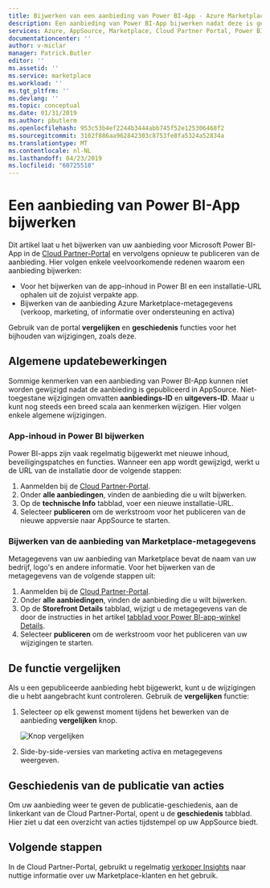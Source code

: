 ```yaml
---
title: Bijwerken van een aanbieding van Power BI-App - Azure Marketplace | Microsoft Docs
description: Een aanbieding van Power BI-App bijwerken nadat deze is gepubliceerd op de Microsoft AppSource-Marketplace.
services: Azure, AppSource, Marketplace, Cloud Partner Portal, Power BI
documentationcenter: ''
author: v-miclar
manager: Patrick.Butler
editor: ''
ms.assetid: ''
ms.service: marketplace
ms.workload: ''
ms.tgt_pltfrm: ''
ms.devlang: ''
ms.topic: conceptual
ms.date: 01/31/2019
ms.author: pbutlerm
ms.openlocfilehash: 953c53b4ef2244b3444abb745f52e125306468f2
ms.sourcegitcommit: 3102f886aa962842303c8753fe8fa5324a52834a
ms.translationtype: MT
ms.contentlocale: nl-NL
ms.lasthandoff: 04/23/2019
ms.locfileid: "60725518"
---
```

# <a name="update-a-power-bi-app-offer"></a>Een aanbieding van Power BI-App bijwerken

Dit artikel laat u het bijwerken van uw aanbieding voor Microsoft Power BI-App in de [Cloud Partner-Portal](https://cloudpartner.azure.com/) en vervolgens opnieuw te publiceren van de aanbieding. Hier volgen enkele veelvoorkomende redenen waarom een aanbieding bijwerken:

- Voor het bijwerken van de app-inhoud in Power BI en een installatie-URL ophalen uit de zojuist verpakte app.
- Bijwerken van de aanbieding Azure Marketplace-metagegevens (verkoop, marketing, of informatie over ondersteuning en activa)
 
Gebruik van de portal **vergelijken** en **geschiedenis** functies voor het bijhouden van wijzigingen, zoals deze.

## <a name="common-update-operations"></a>Algemene updatebewerkingen

Sommige kenmerken van een aanbieding van Power BI-App kunnen niet worden gewijzigd nadat de aanbieding is gepubliceerd in AppSource. Niet-toegestane wijzigingen omvatten **aanbiedings-ID** en **uitgevers-ID**. Maar u kunt nog steeds een breed scala aan kenmerken wijzigen. Hier volgen enkele algemene wijzigingen.

### <a name="update-app-content-in-power-bi"></a>App-inhoud in Power BI bijwerken

Power BI-apps zijn vaak regelmatig bijgewerkt met nieuwe inhoud, beveiligingspatches en functies. Wanneer een app wordt gewijzigd, werkt u de URL van de installatie door de volgende stappen:

1.  Aanmelden bij de [Cloud Partner-Portal](https://cloudpartner.azure.com/).
2.  Onder **alle aanbiedingen**, vinden de aanbieding die u wilt bijwerken.
3.  Op de **technische Info** tabblad, voer een nieuwe installatie-URL.
4.  Selecteer **publiceren** om de werkstroom voor het publiceren van de nieuwe appversie naar AppSource te starten.


### <a name="update-the-offers-marketplace-metadata"></a>Bijwerken van de aanbieding van Marketplace-metagegevens

Metagegevens van uw aanbieding van Marketplace bevat de naam van uw bedrijf, logo's en andere informatie. Voor het bijwerken van de metagegevens van de volgende stappen uit:

1.  Aanmelden bij de [Cloud Partner-Portal](https://cloudpartner.azure.com/).
2.  Onder **alle aanbiedingen**, vinden de aanbieding die u wilt bijwerken.
3.  Op de **Storefront Details** tabblad, wijzigt u de metagegevens van de door de instructies in het artikel [tabblad voor Power BI-app-winkel Details](./cpp-storefront-details-tab.md).
4.  Selecteer **publiceren** om de werkstroom voor het publiceren van uw wijzigingen te starten.


## <a name="the-compare-feature"></a>De functie vergelijken

Als u een gepubliceerde aanbieding hebt bijgewerkt, kunt u de wijzigingen die u hebt aangebracht kunt controleren. Gebruik de **vergelijken** functie:

1.  Selecteer op elk gewenst moment tijdens het bewerken van de aanbieding **vergelijken** knop.

    ![Knop vergelijken](./media/compare-feature-button.png)

2.  Side-by-side-versies van marketing activa en metagegevens weergeven.


## <a name="history-of-publishing-actions"></a>Geschiedenis van de publicatie van acties

Om uw aanbieding weer te geven de publicatie-geschiedenis, aan de linkerkant van de Cloud Partner-Portal, opent u de **geschiedenis** tabblad. Hier ziet u dat een overzicht van acties tijdstempel op uw AppSource biedt.

## <a name="next-steps"></a>Volgende stappen

In de Cloud Partner-Portal, gebruikt u regelmatig [verkoper Insights](../../cloud-partner-portal-orig/si-getting-started.md) naar nuttige informatie over uw Marketplace-klanten en het gebruik.  
